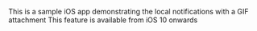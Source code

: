 This is a sample iOS app demonstrating the local notifications with a GIF attachment
This feature is available from iOS 10 onwards
